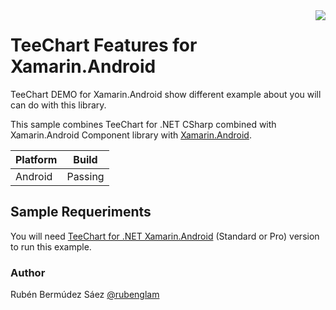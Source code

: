<a href="https://www.steema.com/product/net_android">
<img align="right" src="http://www.teechart.net/img/logos/teechart_android.png"/>
</a>

TeeChart Features for Xamarin.Android
===========================
TeeChart DEMO for Xamarin.Android show different example about you will can do with this library.

This sample combines TeeChart for .NET CSharp combined with Xamarin.Android Component library with <a href="https://docs.microsoft.com/es-es/xamarin/android/">Xamarin.Android</a>.

|Platform|Build|
|--|--| 
| Android |Passing|

## Sample Requeriments

You will need [TeeChart for .NET Xamarin.Android](https://www.steema.com/product/net_android) (Standard or Pro) version to run this example.

### Author

Rubén Bermúdez Sáez 
<a href="https://twitter.com/rubenglam">@rubenglam</a>

